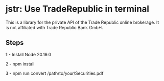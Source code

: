 # jstr: Use TradeRepublic in terminal

This is a library for the private API of the Trade Republic online brokerage. It is not affiliated with Trade Republic Bank GmbH.

## Steps

1 - Install Node 20.19.0

2 - npm install

3 - npm run convert /path/to/your/Securities.pdf
